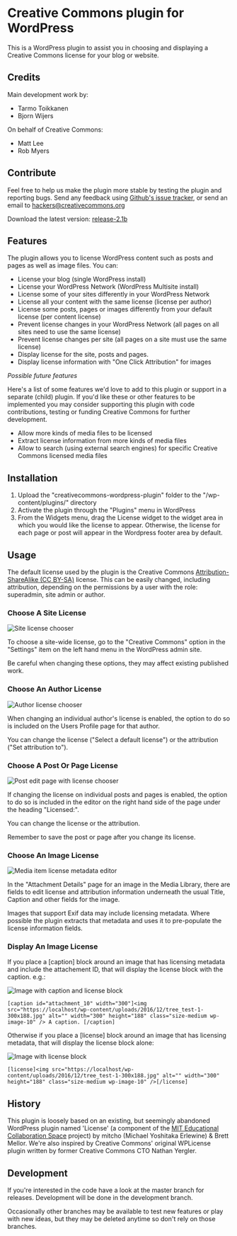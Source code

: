 # Creative Commons plugin for WordPress

This is a WordPress plugin to assist you in choosing and displaying a Creative Commons license for your blog or website.

## Credits

Main development work by:

* Tarmo Toikkanen
* Bjorn Wijers

On behalf of Creative Commons:

* Matt Lee
* Rob Myers

## Contribute

Feel free to help us make the plugin more stable by testing the plugin and reporting bugs. Send any feedback using [Github's issue tracker](https://github.com/creativecommons/creativecommons-wordpress-plugin/issues/new), or send an email to hackers@creativecommons.org

Download the latest version:
[release-2.1b](https://github.com/creativecommons/creativecommons-wordpress-plugin/releases/tag/release-2.1b)

## Features

The plugin allows you to license WordPress content such as posts and pages as well as image files. You can:

- License your blog (single WordPress install)
- License your WordPress Network (WordPress Multisite install)
- License some of your sites differently in your WordPress Network
- License all your content with the same license (license per author)
- License some posts, pages or images differently from your default license (per content license)
- Prevent license changes in your WordPress Network (all pages on all sites need to use the same license)
- Prevent license changes per site (all pages on a site must use the same license)
- Display license for the site, posts and pages.
- Display license information with "One Click Attribution" for images

*Possible future features*

Here's a list of some features we'd love to add to this plugin or support in a separate (child) plugin. If you'd like these or other features to be implemented you may consider supporting this plugin with code contributions, testing or funding Creative Commons for further development.

- Allow more kinds of media files to be licensed
- Extract license information from more kinds of media files
- Allow to search (using external search engines) for specific Creative Commons licensed media files

## Installation

1. Upload the "creativecommons-wordpress-plugin" folder to the "/wp-content/plugins/" directory
2. Activate the plugin through the "Plugins" menu in WordPress
3. From the Widgets menu, drag the License widget to the widget area in which you would like the license to appear.  Otherwise, the license for each page or post will appear in the Wordpress footer area by default.

## Usage

The default license used by the plugin is the Creative Commons [Attribution-ShareAlike (CC BY-SA)](http://creativecommons.org/licenses/by-sa/4.0/) license.
This can be easily changed, including attribution, depending on the permissions by a user with the role: superadmin, site admin or author.

### Choose A Site License

![Site license chooser](screenshot-1.jpg)

To choose a site-wide license, go to the "Creative Commons" option in the "Settings" item on the left hand menu in the WordPress admin site.

Be careful when changing these options, they may affect existing published work.

### Choose An Author License

![Author license chooser](screenshot-3.jpg)

When changing an individual author's license is enabled, the option to do so is included on the Users Profile page for that author.

You can change the license ("Select a default license") or the attribution ("Set attribution to").

### Choose A Post Or Page License

![Post edit page with license chooser](screenshot-2.jpg)

If changing the license on individual posts and pages is enabled, the option to do so is included in the editor on the right hand side of the page under the heading "Licensed:".

You can change the license or the attribution.

Remember to save the post or page after you change its license.

### Choose An Image License

![Media item license metadata editor](screenshot-4.jpg)

In the "Attachment Details" page for an image in the Media Library, there are fields to edit license and attribution information underneath the usual Title, Caption and other fields for the image.

Images that support Exif data may include licensing metadata. Where possible the plugin extracts that metadata and uses it to pre-populate the license information fields.

### Display An Image License

If you place a [caption] block around an image that has licensing metadata and include the attachement ID, that will display the license block with the caption. e.g.:

![Image with caption and license block](screenshot-5.jpg)

    [caption id="attachment_10" width="300"]<img src="https://localhost/wp-content/uploads/2016/12/tree_test-1-300x188.jpg" alt="" width="300" height="188" class="size-medium wp-image-10" /> A caption. [/caption]

Otherwise if you place a [license] block around an image that has licensing metadata, that will display the license block alone:

![Image with license block](screenshot-6.jpg)

    [license]<img src="https://localhost/wp-content/uploads/2016/12/tree_test-1-300x188.jpg" alt="" width="300" height="188" class="size-medium wp-image-10" />[/license]

## History

This plugin is loosely based on an existing, but seemingly abandoned WordPress plugin named 'License' (a component of the [MIT Educational Collaboration Space](http://ecs.mit.edu) project) by mitcho (Michael Yoshitaka Erlewine) & Brett Mellor. We're also inspired by Creative Commons' original WPLicense plugin written by former Creative Commons CTO Nathan Yergler.

## Development

If you're interested in the code have a look at the master branch for releases. Development will be done in the development branch.

Occasionally other branches may be available to test new features or play with new ideas, but they may be deleted anytime so don't rely on those branches.
